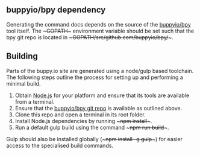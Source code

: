 ## buppyio/bpy dependency

Generating the command docs depends on the source of the [buppyio/bpy](https://github.com/buppyio/bpy) tool itself. The ~~~GOPATH~~~ environment variable should be set such that the bpy git repo is located in ~~~GOPATH/src/github.com/buppyio/bpy/~~~.

## Building

Parts of the buppy.io site are generated using a node/gulp based toolchain. The following steps outline the process for setting up and performing a minimal build.

1. Obtain [Node.js](https://nodejs.org/en/download/) for your platform and ensure that its tools are available from a terminal.
2. Ensure that the [buppyio/bpy git repo](https://github.com/buppyio/bpy) is available as outlined above.
3. Clone this repo and open a terminal in its root folder.
4. Install Node.js dependencies by running ~~~npm install~~~.
5. Run a default gulp build using the command ~~~npm run build~~~.

Gulp should also be installed globally (~~~npm install -g gulp~~~) for easier access to the specialised build commands.
